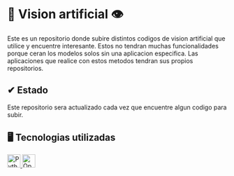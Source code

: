 # 🧠 Vision artificial 👁

Este es un repositorio donde subire distintos codigos de vision artificial que utilice y encuentre interesante. Estos no tendran muchas funcionalidades porque ceran los modelos solos sin una aplicacion especifica. Las aplicaciones que realice con estos metodos tendran sus propios repositorios.

## ✔ Estado

Este repositorio sera actualizado cada vez que encuentre algun codigo para subir.

## 🖥 Tecnologias utilizadas

<p align="left">
   <a href="https://www.python.org/">
    <img src="https://www.vectorlogo.zone/logos/python/python-icon.svg" alt="Python" height="30" width="30">
   </a>

   <a href="https://docs.opencv.org/4.x/d6/d00/tutorial_py_root.html">
    <img src="https://www.vectorlogo.zone/logos/opencv/opencv-icon.svg" alt="OpenCV" height=" 30" width="30">
   </a>
</p>
